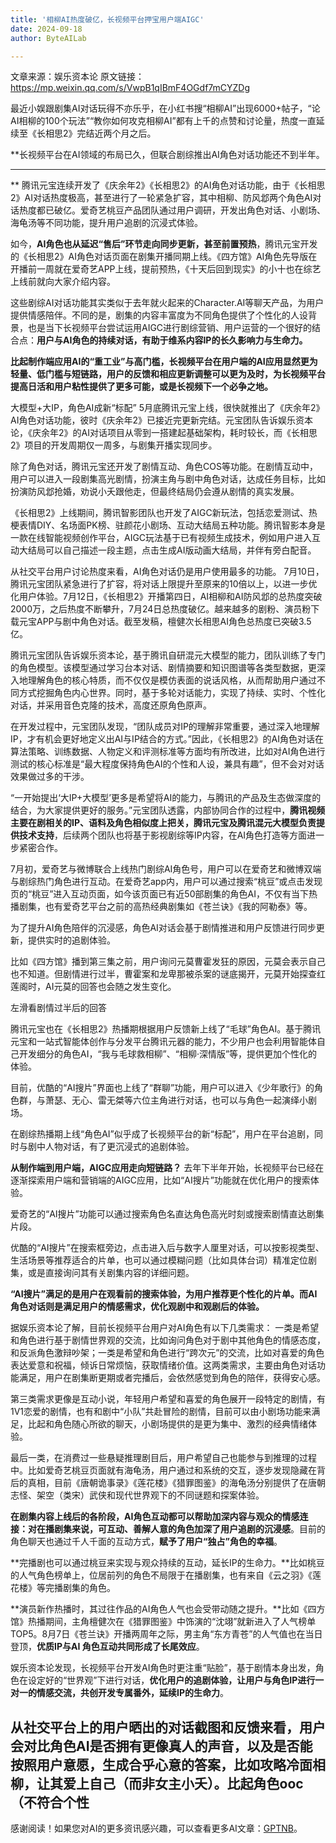 ```yaml
---
title: '相柳AI热度破亿，长视频平台押宝用户端AIGC'
date: 2024-09-18
author: ByteAILab

---
```


文章来源：娱乐资本论
原文链接：https://mp.weixin.qq.com/s/VwpB1qIBmF4OGdf7mCYZDg

最近小娱跟剧集AI对话玩得不亦乐乎，在小红书搜“相柳AI”出现6000+帖子，“论AI相柳的100个玩法”“教你如何攻克相柳AI”都有上千的点赞和讨论量，热度一直延续至《长相思2》完结近两个月之后。

**长视频平台在AI领域的布局已久，但联合剧综推出AI角色对话功能还不到半年。

---
**
腾讯元宝连续开发了《庆余年2》《长相思2》的AI角色对话功能，由于《长相思2》AI对话热度极高，甚至进行了一轮紧急扩容，其中相柳、防风邶两个角色AI对话热度都已破亿。爱奇艺桃豆产品团队通过用户调研，开发出角色对话、小剧场、海龟汤等不同功能，提升用户追剧的沉浸式体验。

如今，**AI角色也从延迟“售后”环节走向同步更新，甚至前置预热**，腾讯元宝开发的《长相思2》AI角色对话页面在剧集开播同期上线。《四方馆》AI角色先导版在开播前一周就在爱奇艺APP上线，提前预热，《十天后回到现实》的小十也在综艺上线前就向大家介绍内容。

这些剧综AI对话功能其实类似于去年就火起来的Character.AI等聊天产品，为用户提供情感陪伴。不同的是，剧集的内容丰富度为不同角色提供了个性化的人设背景，也是当下长视频平台尝试运用AIGC进行剧综营销、用户运营的一个很好的结合点：**用户与AI角色的持续对话，有助于维系内容IP的长久影响力与生命力。**

**比起制作端应用AI的“重工业”与高门槛，长视频平台在用户端的AI应用显然更为轻量、低门槛与短链路，用户的反馈和相应更新调整可以更为及时，为长视频平台提高日活和用户粘性提供了更多可能，或是长视频下一个必争之地。**

大模型+大IP，角色AI成新“标配”
5月底腾讯元宝上线，很快就推出了《庆余年2》AI角色对话功能，彼时《庆余年2》已接近完更新完结。元宝团队告诉娱乐资本论，《庆余年2》的AI对话项目从零到一搭建起基础架构，耗时较长，而《长相思2》项目的开发周期仅一周多，与剧集开播实现同步。

除了角色对话，腾讯元宝还开发了剧情互动、角色COS等功能。在剧情互动中，用户可以进入一段剧集高光剧情，扮演主角与剧中角色对话，达成任务目标，比如扮演防风邶抢婚，劝说小夭跟他走，但最终结局仍会遵从剧情的真实发展。

《长相思2》上线期间，腾讯智影团队也开发了AIGC新玩法，包括恋爱测试、热梗表情DIY、名场面PK榜、驻颜花小剧场、互动大结局五种功能。腾讯智影本身是一款在线智能视频创作平台，AIGC玩法基于已有视频生成技术，例如用户进入互动大结局可以自己描述一段主题，点击生成AI版动画大结局，并伴有旁白配音。

从社交平台用户讨论热度来看，AI角色对话仍是用户使用最多的功能。
7月10日，腾讯元宝团队紧急进行了扩容，将对话上限提升至原来的10倍以上，以进一步优化用户体验。7月12日，《长相思2》开播第四日，AI相柳和AI防风邶的总热度突破2000万，之后热度不断攀升，7月24日总热度破亿。越来越多的剧粉、演员粉下载元宝APP与剧中角色对话。截至发稿，檀健次长相思AI角色总热度已突破3.5亿。

腾讯元宝团队告诉娱乐资本论，基于腾讯自研混元大模型的能力，团队训练了专门的角色模型。该模型通过学习台本对话、剧情摘要和知识图谱等各类型数据，更深入地理解角色的核心特质，而不仅仅是模仿表面的说话风格，从而帮助用户通过不同方式挖掘角色内心世界。同时，基于多轮对话能力，实现了持续、实时、个性化对话，并采用音色克隆的技术，高度还原角色原声。

在开发过程中，元宝团队发现，“团队成员对IP的理解非常重要，通过深入地理解IP，才有机会更好地定义出AI与IP结合的方式。”因此，《长相思2》的AI角色对话在算法策略、训练数据、人物定义和评测标准等方面均有所改进，比如对AI角色进行测试的核心标准是“最大程度保持角色AI的个性和人设，兼具有趣”，但不会对对话效果做过多的干涉。

“一开始提出‘大IP+大模型’更多是希望将AI的能力，与腾讯的产品及生态做深度的结合，为大家提供更好的服务。”元宝团队透露，内部协同合作的过程中，**腾讯视频主要在剧相关的IP、语料及角色相似度上把关，腾讯元宝及腾讯混元大模型负责提供技术支持**，后续两个团队也将基于影视剧综等IP内容，在AI角色打造等方面进一步紧密合作。

7月初，爱奇艺与微博联合上线热门剧综AI角色号，用户可以在爱奇艺和微博双端与剧综热门角色进行互动。在爱奇艺app内，用户可以通过搜索“桃豆”或点击发现页的“桃豆”进入互动页面，如今该页面已有近50部剧集的角色AI，不仅有当下热播剧集，也有爱奇艺平台之前的高热经典剧集如《苍兰诀》《我的阿勒泰》等。

为了提升AI角色陪伴的沉浸感，角色AI对话会基于剧情推进和用户反馈进行同步更新，提供实时的追剧体验。

比如《四方馆》播到第三集之前，用户询问元莫曹霍发狂的原因，元莫会表示自己也不知道。但剧情进行过半，曹霍案和龙卑那被杀案的谜底揭开，元莫开始探查红莲阁时，AI元莫的回答也会随之发生变化。

左滑看剧情过半后的回答

腾讯元宝也在《长相思2》热播期根据用户反馈新上线了“毛球”角色AI。基于腾讯元宝和一站式智能体创作与分发平台腾讯元器的能力，不少用户也会利用智能体自己开发细分的角色AI，“我与毛球救相柳”、“相柳·深情版”等，提供更加个性化的体验。

目前，优酷的“AI搜片”界面也上线了“群聊”功能，用户可以进入《少年歌行》的角色群，与萧瑟、无心、雷无桀等六位主角进行对话，也可以与角色一起演绎小剧场。

在剧综热播期上线“角色AI”似乎成了长视频平台的新“标配”，用户在平台追剧，同时与剧中人物对话，有了更沉浸式的追剧体验。

**从制作端到用户端，AIGC应用走向短链路？**
去年下半年开始，长视频平台已经在逐渐探索用户端和营销端的AIGC应用，比如“AI搜片”功能就在优化用户的搜索体验。

爱奇艺的“AI搜片”功能可以通过搜索角色名直达角色高光时刻或搜索剧情直达剧集片段。

优酷的“AI搜片”在搜索框旁边，点击进入后与数字人厘里对话，可以按影视类型、生活场景等推荐适合的片单，也可以通过模糊问题（比如具体台词）精准定位剧集，或是直接询问其有关剧集内容的详细问题。

**“AI搜片”满足的是用户在观看前的搜索体验，为用户推荐更个性化的片单。而AI角色对话则是满足用户的情感需求，优化观剧中和观剧后的体验。**

据娱乐资本论了解，目前长视频平台用户对AI角色有以下几类需求：
一类是希望和角色进行基于剧情世界观的交流，比如询问角色对于剧中其他角色的情感态度，和反派角色激辩吵架；一类是希望和角色进行“跨次元”的交流，比如对喜爱的角色表达爱意和祝福，倾诉日常烦恼，获取情绪价值。这两类需求，主要由角色对话功能满足，用户在剧集断更期或者完播后，会依然感觉到角色的陪伴，获得安心感。

第三类需求更像是互动小说，年轻用户希望和喜爱的角色展开一段特定的剧情，有1V1恋爱的剧情，也有和剧中“小队”共赴冒险的剧情，目前可以由小剧场功能来满足，比起和角色随心所欲的聊天，小剧场提供的是更为集中、激烈的经典情绪体验。

最后一类，在消费过一些悬疑推理剧目后，用户希望自己也能参与到推理的过程中。比如爱奇艺桃豆页面就有海龟汤，用户通过和系统的交互，逐步发现隐藏在背后的真相，目前《唐朝诡事录》《莲花楼》《猎罪图鉴》的海龟汤分别提供了在唐朝志怪、架空（类宋）武侠和现代世界观下的不同谜题和探案体验。

**在剧集内容上线后的各阶段，AI角色互动都可以帮助加深内容与观众的情感连接：**对在播剧集来说，可互动、善解人意的角色**加深了用户追剧的沉浸感**。目前的角色聊天也通过千人千面的互动方式，**赋予了用户“独占”角色的幸福**。

**完播剧也可以通过桃豆来实现与观众持续的互动，延长IP的生命力。**比如桃豆的人气角色榜单上，位居前列的角色不局限于在播剧集，也有来自《云之羽》《莲花楼》等完播剧集的角色。

**演员新作热播时，其过往作品的AI角色人气也会受带动随之提升。**比如《四方馆》热播期间，主角檀健次在《猎罪图鉴》中饰演的“沈翊”就新进入了人气榜单TOP5。8月7日《苍兰诀》开播两周年之际，男主角“东方青苍”的人气值也在当日登顶，**优质IP与AI 角色互动共同形成了长尾效应**。

娱乐资本论发现，长视频平台开发AI角色时更注重“贴脸”，基于剧情本身出发，角色在设定好的“世界观”下进行对话，**优化用户的追剧体验，让用户与角色IP进行一对一的情感交流，共创开发专属番外，延续IP的生命力**。

从社交平台上的用户晒出的对话截图和反馈来看，用户会对比角色AI是否拥有更像真人的声音，以及是否能按照用户意愿，生成合乎心意的答案，比如攻略冷面相柳，让其爱上自己（而非女主小夭）。比起角色ooc（不符合个性
---
感谢阅读！如果您对AI的更多资讯感兴趣，可以查看更多AI文章：[GPTNB](https://gptnb.com)。